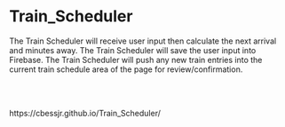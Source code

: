 # Train_Scheduler

The Train Scheduler will receive user input then calculate the next arrival and minutes away.
The Train Scheduler will save the user input into Firebase.
The Train Scheduler will push any new train entries into the current train schedule area of the page for review/confirmation.


<br>
<br>

<p>https://cbessjr.github.io/Train_Scheduler/
  
